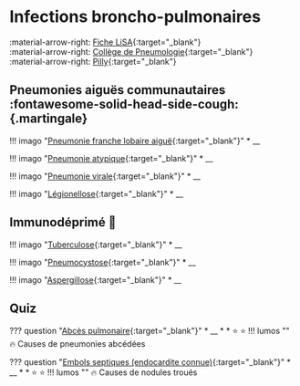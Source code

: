 # Infections broncho-pulmonaires

:material-arrow-right: [Fiche LiSA](https://livret.uness.fr/lisa/Infections_broncho_pulmonaires_communautaires_de_l%E2%80%99adulte_et_de_l%E2%80%99enfant){:target="_blank"}   
:material-arrow-right: [Collège de Pneumologie](https://cep.splf.fr/wp-content/uploads/2023/07/ITEM_154_INFECTIONS_RESPIRATOIRES_2023.pdf){:target="_blank"}   
:material-arrow-right: [Pilly](https://www.infectiologie.com/UserFiles/File/pilly-etudiant/items-edition-2023/pilly-2023-item-154.pdf){:target="_blank"}


## Pneumonies aiguës communautaires :fontawesome-solid-head-side-cough:{.martingale}

!!! imago "[Pneumonie franche lobaire aiguë](){:target="_blank"}"
    * __

!!! imago "[Pneumonie atypique](){:target="_blank"}"
    * __

!!! imago "[Pneumonie virale](){:target="_blank"}"
    * __

!!! imago "[Légionellose](){:target="_blank"}"
    * __


## Immunodéprimé :microbe:

!!! imago "[Tuberculose](){:target="_blank"}"
    * __

!!! imago "[Pneumocystose](){:target="_blank"}"
    * __

!!! imago "[Aspergillose](){:target="_blank"}"
    * __


## Quiz

??? question "[Abcès pulmonaire](){:target="_blank"}"
    * __
    * 
    * :star:  :star:
    !!! lumos ""
        :fire: Causes de pneumonies abcédées

??? question "[Embols septiques (endocardite connue)](){:target="_blank"}"
    * __
    * 
    * :star:  :star:
    !!! lumos ""
        :fire: Causes de nodules troués
